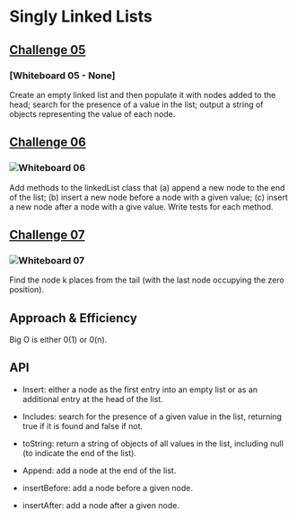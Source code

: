 # Singly Linked Lists

## [Challenge 05](index.js)
### [Whiteboard 05 - None]

Create an empty linked list and then populate it with nodes added to the head; search for the presence of a value in the list; output a string of objects representing the value of each node.

## [Challenge 06](index.js)
### ![Whiteboard 06](../code-challenges/assets/code-challenge06.png)

Add methods to the linkedList class that (a) append a new node to the end of the list; (b) insert a new node before a node with a given value; (c) insert a new node after a node with a give value. Write tests for each method.

## [Challenge 07](index.js)
### ![Whiteboard 07](../code-chalenges/assets/code-challenge07.png)

Find the node k places from the tail (with the last node occupying the zero position). 

## Approach & Efficiency

Big O is either 0(1) or 0(n).

## API

- Insert: either a node as the first entry into an empty list or as an additional entry at the head of the list.

- Includes: search for the presence of a given value in the list, returning true if it is found and false if not.

- toString: return a string of objects of all values in the list, including null (to indicate the end of the list).

- Append: add a node at the end of the list.

- insertBefore: add a node before a given node.

- insertAfter: add a node after a given node.

